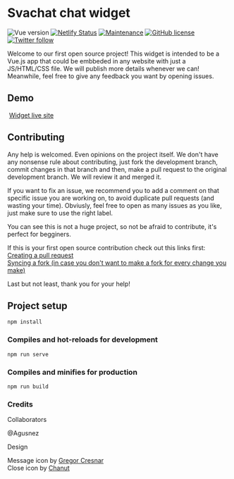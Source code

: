 # Svachat chat widget
![Vue version](https://img.shields.io/badge/Vue.js-v2.x-green)
[![Netlify Status](https://api.netlify.com/api/v1/badges/2c1879ab-983c-4d85-aae1-5785a8daf155/deploy-status)](https://app.netlify.com/sites/elated-beaver-68a8d6/deploys) 
[![Maintenance](https://img.shields.io/badge/Maintained%3F-yes-green.svg)](https://GitHub.com/svachat/svachat-bubble-widget/graphs/commit-activity) 
[![GitHub license](https://img.shields.io/github/license/svachat/svachat-bubble-widget.svg)](https://github.com/svachat/svachat-bubble-widget/blob/master/LICENSE) 
[![Twitter follow](https://img.shields.io/twitter/follow/Svachat?style=social&logo=twitter)](https://twitter.com/intent/follow?screen_name=Svachat)

Welcome to our first open source project! This widget is intended to be a Vue.js app that could be embbeded in any website with just a JS/HTML/CSS file. We will publish more details whenever we can! Meanwhile, feel free to give any feedback you want by opening issues.

## Demo
![]()
[Widget live site](https://svachat-demo.netlify.com/)

## Contributing
Any help is welcomed. Even opinions on the project itself. We don't have any nonsense rule about contributing, just fork the development branch, commit changes in that branch and then, make a pull request to the original development branch. We will review it and merged it.

If you want to fix an issue, we recommend you to add a comment on that specific issue you are working on, to avoid duplicate pull requests (and wasting your time). Obviusly, feel free to open as many issues as you like, just make sure to use the right label.

You can see this is not a huge project, so not be afraid to contribute, it's perfect for begginers.

If this is your first open source contribution check out this links first:  
[Creating a pull request](https://help.github.com/en/articles/creating-a-pull-request)  
[Syncing a fork (in case you don't want to make a fork for every change you make)](https://help.github.com/en/articles/syncing-a-fork)

Last but not least, thank you for your help!

## Project setup
```
npm install
```

### Compiles and hot-reloads for development
```
npm run serve
```

### Compiles and minifies for production
```
npm run build
```

### Credits

Collaborators

@Agusnez

Design

Message icon by [Gregor Cresnar](https://www.flaticon.com/authors/gregor-cresnar)  
Close icon by [Chanut](https://www.flaticon.com/authors/chanut)

